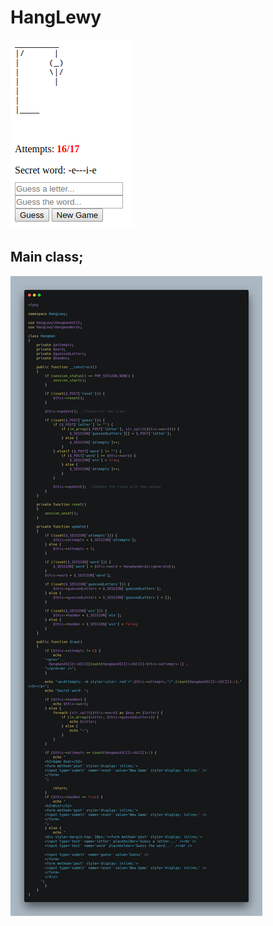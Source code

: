 # HangLewy

![alt text](https://github.com/wkdwilliams/hanglewy/blob/master/ex.png?raw=true)

## Main class;
![alt text](https://github.com/wkdwilliams/hanglewy/blob/master/carbon.png?raw=true)
